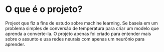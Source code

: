 # O que é o projeto?
Projeot que fiz a fins de estudo sobre machine learning. Se baseia em um problema simples de conversão de temperatura para criar um modelo que aprenda a converte-la. O projeto apenas foi criado para entender mais sobre o assunto e usa redes neurais com apenas um neurônio para aprender.
